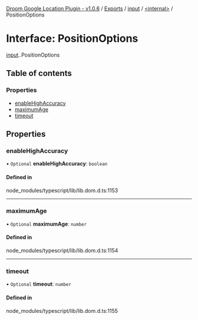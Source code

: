 [Droom Google Location Plugin - v1.0.6](../README.md) / [Exports](../modules.md) / [input](../modules/input.md) / [<internal\>](../modules/input._internal_.md) / PositionOptions

# Interface: PositionOptions

[input](../modules/input.md).[<internal>](../modules/input._internal_.md).PositionOptions

## Table of contents

### Properties

- [enableHighAccuracy](input._internal_.PositionOptions.md#enablehighaccuracy)
- [maximumAge](input._internal_.PositionOptions.md#maximumage)
- [timeout](input._internal_.PositionOptions.md#timeout)

## Properties

### enableHighAccuracy

• `Optional` **enableHighAccuracy**: `boolean`

#### Defined in

node_modules/typescript/lib/lib.dom.d.ts:1153

___

### maximumAge

• `Optional` **maximumAge**: `number`

#### Defined in

node_modules/typescript/lib/lib.dom.d.ts:1154

___

### timeout

• `Optional` **timeout**: `number`

#### Defined in

node_modules/typescript/lib/lib.dom.d.ts:1155
